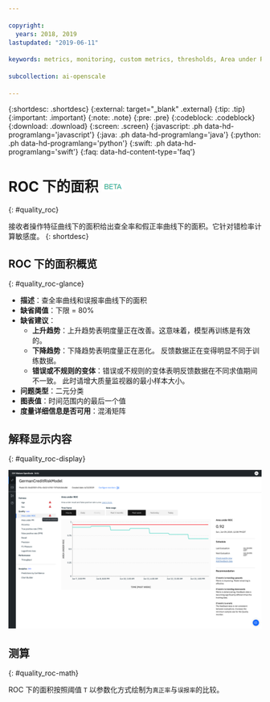 ```yaml
---

copyright:
  years: 2018, 2019
lastupdated: "2019-06-11"

keywords: metrics, monitoring, custom metrics, thresholds, Area under ROC

subcollection: ai-openscale

---
```


{:shortdesc: .shortdesc}
{:external: target="_blank" .external}
{:tip: .tip}
{:important: .important}
{:note: .note}
{:pre: .pre}
{:codeblock: .codeblock}
{:download: .download}
{:screen: .screen}
{:javascript: .ph data-hd-programlang='javascript'}
{:java: .ph data-hd-programlang='java'}
{:python: .ph data-hd-programlang='python'}
{:swift: .ph data-hd-programlang='swift'}
{:faq: data-hd-content-type='faq'}

# ROC 下的面积 ![beta 标记](images/beta.png)
{: #quality_roc}

接收者操作特征曲线下的面积给出查全率和假正率曲线下的面积。它针对错检率计算敏感度。
{: shortdesc}

## ROC 下的面积概览
{: #quality_roc-glance}

- **描述**：查全率曲线和误报率曲线下的面积
- **缺省阈值**：下限 = 80%
- **缺省建议**：
   - **上升趋势**：上升趋势表明度量正在改善。这意味着，模型再训练是有效的。
   - **下降趋势**：下降趋势表明度量正在恶化。 反馈数据正在变得明显不同于训练数据。
   - **错误或不规则的变体**：错误或不规则的变体表明反馈数据在不同求值期间不一致。 此时请增大质量监视器的最小样本大小。
- **问题类型**：二元分类
- **图表值**：时间范围内的最后一个值
- **度量详细信息是否可用**：混淆矩阵

## 解释显示内容
{: #quality_roc-display}

![显示 ROC 下的面积图表。](images/quality-area-under-roc.png)

## 测算
{: #quality_roc-math}

ROC 下的面积按照阈值 `T` 以参数化方式绘制为`真正率`与`误报率`的比较。

